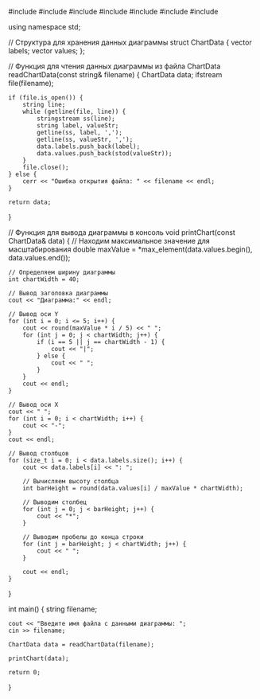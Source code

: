 #include <iostream>
#include <vector>
#include <string>
#include <fstream>
#include <sstream>
#include <algorithm>
#include <cmath>

using namespace std;

// Структура для хранения данных диаграммы
struct ChartData {
    vector<string> labels;
    vector<double> values;
};

// Функция для чтения данных диаграммы из файла
ChartData readChartData(const string& filename) {
    ChartData data;
    ifstream file(filename);

    if (file.is_open()) {
        string line;
        while (getline(file, line)) {
            stringstream ss(line);
            string label, valueStr;
            getline(ss, label, ',');
            getline(ss, valueStr, ',');
            data.labels.push_back(label);
            data.values.push_back(stod(valueStr));
        }
        file.close();
    } else {
        cerr << "Ошибка открытия файла: " << filename << endl;
    }

    return data;
}

// Функция для вывода диаграммы в консоль
void printChart(const ChartData& data) {
    // Находим максимальное значение для масштабирования
    double maxValue = *max_element(data.values.begin(), data.values.end());

    // Определяем ширину диаграммы
    int chartWidth = 40;

    // Вывод заголовка диаграммы
    cout << "Диаграмма:" << endl;

    // Вывод оси Y
    for (int i = 0; i <= 5; i++) {
        cout << round(maxValue * i / 5) << " ";
        for (int j = 0; j < chartWidth; j++) {
            if (i == 5 || j == chartWidth - 1) {
                cout << "|";
            } else {
                cout << " ";
            }
        }
        cout << endl;
    }

    // Вывод оси X
    cout << " ";
    for (int i = 0; i < chartWidth; i++) {
        cout << "-";
    }
    cout << endl;

    // Вывод столбцов
    for (size_t i = 0; i < data.labels.size(); i++) {
        cout << data.labels[i] << ": ";

        // Вычисляем высоту столбца
        int barHeight = round(data.values[i] / maxValue * chartWidth);

        // Выводим столбец
        for (int j = 0; j < barHeight; j++) {
            cout << "*";
        }

        // Выводим пробелы до конца строки
        for (int j = barHeight; j < chartWidth; j++) {
            cout << " ";
        }

        cout << endl;
    }
}

int main() {
    string filename;

    cout << "Введите имя файла с данными диаграммы: ";
    cin >> filename;

    ChartData data = readChartData(filename);

    printChart(data);

    return 0;
}
